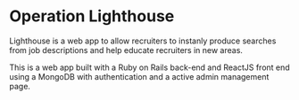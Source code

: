 # Operation Lighthouse 
Lighthouse is a web app to allow recruiters to instanly produce searches from job descriptions and help educate recruiters in new areas.

This is a web app built with a Ruby on Rails back-end and ReactJS front end using a MongoDB with authentication and a active admin management page.
